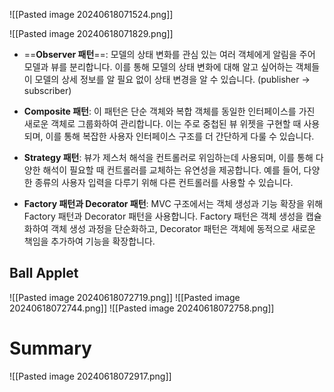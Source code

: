 ![[Pasted image 20240618071524.png]]

![[Pasted image 20240618071829.png]]
- ==**Observer 패턴**==: 모델의 상태 변화를 관심 있는 여러 객체에게 알림을 주어 모델과 뷰를 분리합니다. 이를 통해 모델의 상태 변화에 대해 알고 싶어하는 객체들이 모델의 상세 정보를 알 필요 없이 상태 변경을 알 수 있습니다. (publisher -> subscriber)
    
- **Composite 패턴**: 이 패턴은 단순 객체와 복합 객체를 동일한 인터페이스를 가진 새로운 객체로 그룹화하여 관리합니다. 이는 주로 중첩된 뷰 위젯을 구현할 때 사용되며, 이를 통해 복잡한 사용자 인터페이스 구조를 더 간단하게 다룰 수 있습니다.
    
- **Strategy 패턴**: 뷰가 제스처 해석을 컨트롤러로 위임하는데 사용되며, 이를 통해 다양한 해석이 필요할 때 컨트롤러를 교체하는 유연성을 제공합니다. 예를 들어, 다양한 종류의 사용자 입력을 다루기 위해 다른 컨트롤러를 사용할 수 있습니다.
    
- **Factory 패턴과 Decorator 패턴**: MVC 구조에서는 객체 생성과 기능 확장을 위해 Factory 패턴과 Decorator 패턴을 사용합니다. Factory 패턴은 객체 생성을 캡슐화하여 객체 생성 과정을 단순화하고, Decorator 패턴은 객체에 동적으로 새로운 책임을 추가하여 기능을 확장합니다.


## Ball Applet
![[Pasted image 20240618072719.png]]
![[Pasted image 20240618072744.png]]
![[Pasted image 20240618072758.png]]


# Summary
![[Pasted image 20240618072917.png]]
